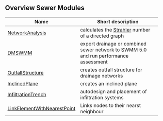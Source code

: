 ## Overview Sewer Modules
|Name|Short description|
|----|-----------------|
|[NetworkAnalysis](NetworkAnalysis.md)|calculates the [Strahler](http://en.wikipedia.org/wiki/Strahler_number) number of a directed graph |
|[DMSWMM](DMSWMM.md)|export drainage or combined sewer network to [SWMM 5.0](http://www.epa.gov/nrmrl/wswrd/wq/models/swmm/) and run performance assessment |
|[OutfallStructure](OutfallStructure.md)|creates outfall structure for drainage networks |
|[InclinedPlane](InclinedPlane.md)|creates an inclined plane |
|[InfiltrationTrench](InfiltrationTrench.md)|autodesign and placement of infiltration systems |
|[LinkElementWithNearestPoint](LinkElementWithNearestPoint.md)|Links nodes to their nearst neighbour |
